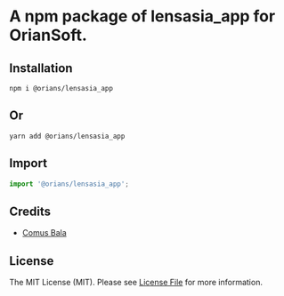 # A npm package of lensasia_app for OrianSoft.

## Installation

```npm
npm i @orians/lensasia_app
```

## Or

```yarn
yarn add @orians/lensasia_app
```

## Import

```js
import '@orians/lensasia_app';
```

## Credits

-   [Comus Bala](https://github.com/comusbala96)

## License

The MIT License (MIT). Please see [License File](LICENSE.md) for more information.

